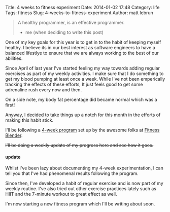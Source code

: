 Title: 4 weeks to fitness experiment
Date: 2014-01-02 17:48
Category: life
Tags: fitness
Slug: 4-weeks-to-fitness-experiment
Author: matt lebrun


> A healthy programmer, is an effective programmer.  
> - me (when deciding to write this post)

One of my key goals for this year is to get in to the habit of keeping myself 
healthy. I believe its in our best interest as software engineers to have a 
balanced lifestlye to ensure that we are always working to the best of our 
abilities.

Since April of last year I've started feeling my way towards adding regular 
exercises as part of my weekly activities. I make sure that I do something to 
get my blood pumping at least once a week. While I've not been emperically 
tracking the effects of these efforts, It just feels good to get some 
adrenaline rush every now and then.

On a side note, my body fat percentage did became normal which was a first!

Anyway, I decided to take things up a notch for this month in the efforts of 
making this habit stick.

I'll be following a 
[4-week program](http://www.lulu.com/shop/daniel-segars-and-kelli-segars/low-impact-4-week-fat-loss-program-for-beginners/ebook/product-21250586.html) 
set up by the awesome folks at [Fitness Blender](http://www.fitnessblender.com/).

<s>I'll be doing a weekly update of my progress here and see how it goes.</s>

#### update

Whilst I've been lazy about documenting my 4-week experimentation, I can tell you that I've had
phenomenal results following the program.

Since then, I've developed a habit of regular exercise and is now part of my weekly routine. I've
also tried out other exercise practices lately such as HIIT and the 7-minute workout to great effect
as well.

I'm now starting a new fitness program which I'll be writing about soon.
